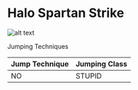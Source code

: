 # Halo Spartan Strike
![alt text](https://cdn.cloudflare.steamstatic.com/steam/apps/324570/header.jpg?t=1577834472) 

Jumping Techniques

Jump Technique | Jumping Class
------------ | ------------
NO | STUPID